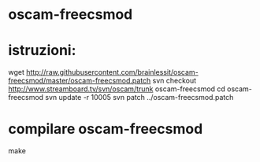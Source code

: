 # oscam-freecsmod

# istruzioni:

wget http://raw.githubusercontent.com/brainlessit/oscam-freecsmod/master/oscam-freecsmod.patch
svn checkout http://www.streamboard.tv/svn/oscam/trunk oscam-freecsmod
cd oscam-freecsmod
svn update -r 10005
svn patch ../oscam-freecsmod.patch

# compilare oscam-freecsmod 
make

